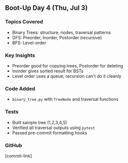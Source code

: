 ## Boot-Up Day 4 (Thu, Jul 3)

### Topics Covered
- Binary Trees: structure, nodes, traversal patterns
- DFS: Preorder, Inorder, Postorder (recursive)
- BFS: Level-order

### Key Insights
- Preorder good for copying trees, Postorder for deleting
- Inorder gives sorted result for BSTs
- Level order uses a queue; recursion can't do it cleanly

### Code Added
- `binary_tree.py` with `TreeNode` and traversal functions

### Tests
- Built sample tree (1,2,3,4,5)
- Verified all traversal outputs using `pytest`
- Passed pre-commit formatting hooks

### GitHub
[commit-link]
